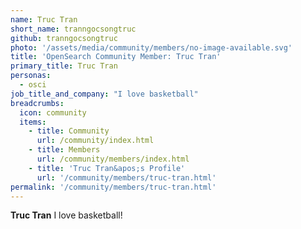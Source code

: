 ```yaml
---
name: Truc Tran
short_name: tranngocsongtruc
github: tranngocsongtruc
photo: '/assets/media/community/members/no-image-available.svg'
title: 'OpenSearch Community Member: Truc Tran'
primary_title: Truc Tran
personas:
  - osci
job_title_and_company: "I love basketball"
breadcrumbs:
  icon: community
  items:
    - title: Community
      url: /community/index.html
    - title: Members
      url: /community/members/index.html
    - title: 'Truc Tran&apos;s Profile'
      url: '/community/members/truc-tran.html'
permalink: '/community/members/truc-tran.html'
---
```


**Truc Tran** I love basketball!
